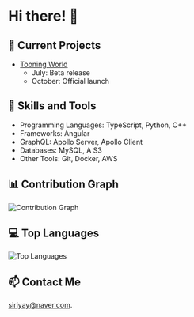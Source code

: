 <!-- ## Top Languages
[![Top Languages](https://github-readme-stats.vercel.app/api/top-langs/?username=yeonjaee&layout=pie&theme=radical&hide=Jupyter%20Notebook,HTML,SCSS,CSS)](https://github.com/anuraghazra/github-readme-stats) -->

# Hi there! 👋

## 🔭 Current Projects

- [Tooning World](https://hello.tooning.io/community/kr)
  - July: Beta release
  - October: Official launch

## 🌱 Skills and Tools

- Programming Languages: TypeScript, Python, C++
- Frameworks: Angular
- GraphQL: Apollo Server, Apollo Client
- Databases: MySQL, A S3
- Other Tools: Git, Docker, AWS

## 📊 Contribution Graph

![Contribution Graph](https://github-readme-streak-stats.herokuapp.com/?user=yeonjaee&theme=radical)

## 💻 Top Languages

![Top Languages](https://github-readme-stats.vercel.app/api/top-langs/?username=yeonjaee&layout=compact&theme=radical&exclude=Jupyter%20Notebook,html,scss,css)

## 📫 Contact Me

[siriyay@naver.com](mailto:siriyay@naver.com).
